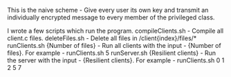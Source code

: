 This is the naive scheme - 
Give every user its own key and transmit an individually encrypted message to every member of the privileged class.

I wrote a few scripts which run the program.
compileClients.sh - Compile all client.c files.
deleteFiles.sh - Delete all files in /client{index}/files/*
runClients.sh {Number of files} - Run all clients with the input - {Number of files}. For example - runClients.sh 5
runServer.sh {Resilient clients} - Run the server with the input - {Resilient clients}. For example - runClients.sh 0 1 2 5 7

